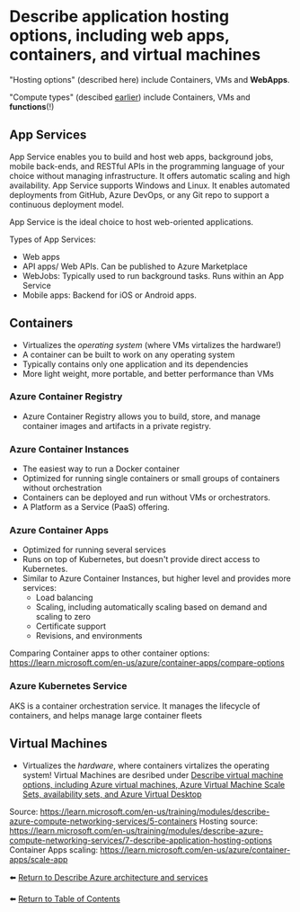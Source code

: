 # Describe application hosting options, including web apps, containers, and virtual machines

"Hosting options" (described here) include Containers, VMs and **WebApps**.

"Compute types" (descibed [earlier](21-Compare-compute-types-including-containers-virtual-machines-and-functions.md)) include Containers, VMs and **functions**(!)

## App Services
App Service enables you to build and host web apps, background jobs, mobile back-ends, and RESTful APIs in the programming language of your choice without managing infrastructure. It offers automatic scaling and high availability. App Service supports Windows and Linux. It enables automated deployments from GitHub, Azure DevOps, or any Git repo to support a continuous deployment model.

App Service is the ideal choice to host web-oriented applications.

Types of App Services:
* Web apps     
* API apps/ Web APIs. Can be published to Azure Marketplace
* WebJobs: Typically used to run background tasks. Runs within an App Service
* Mobile apps: Backend for iOS or Android apps.

## Containers
* Virtualizes the _operating system_ (where VMs virtalizes the hardware!)
* A container can be built to work on any operating system
* Typically contains only one application and its dependencies
* More light weight, more portable, and better performance than VMs

### Azure Container Registry
* Azure Container Registry allows you to build, store, and manage container images and artifacts in a private registry.

### Azure Container Instances
* The easiest way to run a Docker container
* Optimized for running single containers or small groups of containers without orchestration
* Containers can be deployed and run without VMs or orchestrators.
* A Platform as a Service (PaaS) offering.

### Azure Container Apps
* Optimized for running several services
* Runs on top of Kubernetes, but doesn't provide direct access to Kubernetes.
* Similar to Azure Container Instances, but higher level and provides more services:
   * Load balancing
   * Scaling, including automatically scaling based on demand and scaling to zero
   * Certificate support
   * Revisions, and environments

Comparing Container apps to other container options: https://learn.microsoft.com/en-us/azure/container-apps/compare-options

### Azure Kubernetes Service
AKS is a container orchestration service. It manages the lifecycle of containers, and helps manage large container fleets

## Virtual Machines
* Virtualizes the _hardware_, where containers virtalizes the operating system!
Virtual Machines are desribed under [Describe virtual machine options, including Azure virtual machines, Azure Virtual Machine Scale Sets, availability sets, and Azure Virtual Desktop](22-Describe-virtual-machine-options-including-Azure-virtual-machines-Azure-Virtual-Machine-Scale-Sets-availability-sets-and-Azure-Virtual-Desktop.md)

Source: https://learn.microsoft.com/en-us/training/modules/describe-azure-compute-networking-services/5-containers
Hosting source: https://learn.microsoft.com/en-us/training/modules/describe-azure-compute-networking-services/7-describe-application-hosting-options
Container Apps scaling: https://learn.microsoft.com/en-us/azure/container-apps/scale-app

⬅️ [Return to Describe Azure architecture and services](README.md)

⬅️ [Return to Table of Contents](../README.md)